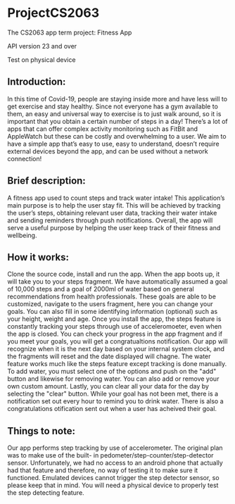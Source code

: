 # ProjectCS2063
The CS2063 app term project: Fitness App

API version 23 and over

Test on physical device

## Introduction:
In this time of Covid-19, people are staying inside more and have less will to get exercise and stay healthy. Since not everyone has a gym available to them, an easy and universal way to exercise is to just walk around, so it is important that you obtain a certain number of steps in a day! There’s a lot of apps that can offer complex activity monitoring such as FitBit and AppleWatch but these can be costly and overwhelming to a user. We aim to have a simple app that’s easy to use, easy to understand, doesn’t require external devices beyond the app, and can be used without a network connection!

## Brief description: 
A fitness app used to count steps and track water intake! This application’s main purpose is to help the user stay fit. This will be achieved by tracking the user’s steps, obtaining relevant user data, tracking their water intake and sending reminders through push notifications. Overall, the app will serve a useful purpose by helping the user keep track of their fitness and wellbeing. 

## How it works:
Clone the source code, install and run the app. When the app boots up, it will take you to your steps fragment. We have automatically assumed a goal of 10,000 steps and a goal of 2000ml of water based on general recommendations from health professionals. These goals are able to be customized, navigate to the users fragment, here you can change your goals. You can also fill in some identifying information (optional) such as your height, weight and age. Once you install the app, the steps feature is constantly tracking your steps through use of acceleromoeter, even when the app is closed. You can check your progress in the app fragment and if you meet your goals, you will get a congratualtions notification. Our app will recognize when it is the next day based on your internal system clock, and the fragments will reset and the date displayed will chagne. The water feature works much like the steps feature except tracking is done manually. To add water, you must select one of the options and push on the "add" button and likewise for removing water. You can also add or remove your own custom amount. Lastly, you can clear all your data for the day by selecting the "clear" button. While your goal has not been met, there is a notification set out every hour to remind you to drink water. There is also a congratulations otification sent out when a user has acheived their goal. 

## Things to note:
Our app performs step tracking by use of accelerometer. The original plan was to make use of the built- in pedometer/step-counter/step-detector sensor. Unfortunately, we had no access to an android phone that actually had that feature and therefore, no way of testing it to make sure it functioned. Emulated devices cannot trigger the step detector sensor, so please keep that in mind. You will need a physical device to properly test the step detecting feature.  
